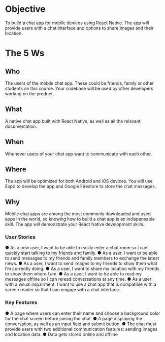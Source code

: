 # Objective

To build a chat app for mobile devices using React Native. The app will provide users with a chat interface and options to share images and their location.

# The 5 Ws

## Who
The users of the mobile chat app. These could be friends, family or other students on this course. Your codebase will be used by other developers working on the product.

## What
A native chat app built with React Native, as well as all the relevant documentation.

## When
Whenever users of your chat app want to communicate with each other.

## Where
The app will be optimized for both Android and iOS devices. You will use Expo to develop the app and Google Firestore to store the chat messages.

## Why 
Mobile chat apps are among the most commonly downloaded and used apps in the world, so knowing how to build a chat app is an indispensable skill. The app will demonstrate your React Native development skills.

### User Stories 
● As a new user, I want to be able to easily enter a chat room so I can quickly start talking to my friends and family. ● As a user, I want to be able to send messages to my friends and family members to exchange the latest news. 
● As a user, I want to send images to my friends to show them what I’m currently doing. 
● As a user, I want to share my location with my friends to show them where I am. 
● As a user, I want to be able to read my messages offline so I can reread conversations at any time. ● As a user with a visual impairment, I want to use a chat app that is compatible with a screen reader so that I can engage with a chat interface.

### Key Features
● A page where users can enter their name and choose a background color for the chat screen before joining the chat. 
● A page displaying the conversation, as well as an input field and submit button. 
● The chat must provide users with two additional communication features: sending images and location data. 
● Data gets stored online and offline
